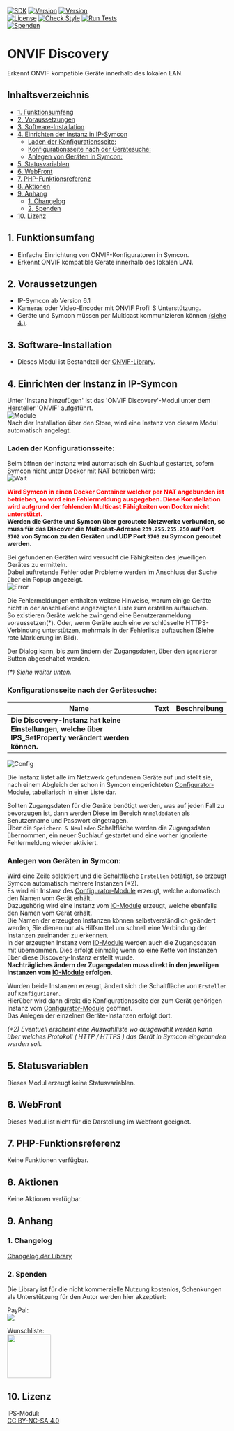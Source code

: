 [![SDK](https://img.shields.io/badge/Symcon-PHPModul-red.svg)](https://www.symcon.de/service/dokumentation/entwicklerbereich/sdk-tools/sdk-php/)
[![Version](https://img.shields.io/badge/Modul%20Version-2.00-blue.svg)](https://community.symcon.de/t/modul-onvif-profil-s-fuer-ip-kameras-und-encoder/52036)
[![Version](https://img.shields.io/badge/Symcon%20Version-6.1%20%3E-green.svg)](https://www.symcon.de/service/dokumentation/installation/migrationen/v60-v61-q1-2022/)  
[![License](https://img.shields.io/badge/License-CC%20BY--NC--SA%204.0-green.svg)](https://creativecommons.org/licenses/by-nc-sa/4.0/)
[![Check Style](https://github.com/Nall-chan/ONVIF/workflows/Check%20Style/badge.svg)](https://github.com/Nall-chan/ONVIF/actions)
[![Run Tests](https://github.com/Nall-chan/ONVIF/workflows/Run%20Tests/badge.svg)](https://github.com/Nall-chan/ONVIF/actions)  
[![Spenden](https://www.paypalobjects.com/de_DE/DE/i/btn/btn_donate_SM.gif)](#2-spenden)  

# ONVIF Discovery <!-- omit in toc -->
Erkennt ONVIF kompatible Geräte innerhalb des lokalen LAN.  

## Inhaltsverzeichnis <!-- omit in toc -->

- [1. Funktionsumfang](#1-funktionsumfang)
- [2. Voraussetzungen](#2-voraussetzungen)
- [3. Software-Installation](#3-software-installation)
- [4. Einrichten der Instanz in IP-Symcon](#4-einrichten-der-instanz-in-ip-symcon)
  - [Laden der Konfigurationsseite:](#laden-der-konfigurationsseite)
  - [Konfigurationsseite nach der Gerätesuche:](#konfigurationsseite-nach-der-gerätesuche)
  - [Anlegen von Geräten in Symcon:](#anlegen-von-geräten-in-symcon)
- [5. Statusvariablen](#5-statusvariablen)
- [6. WebFront](#6-webfront)
- [7. PHP-Funktionsreferenz](#7-php-funktionsreferenz)
- [8. Aktionen](#8-aktionen)
- [9. Anhang](#9-anhang)
  - [1. Changelog](#1-changelog)
  - [2. Spenden](#2-spenden)
- [10. Lizenz](#10-lizenz)

## 1. Funktionsumfang

  * Einfache Einrichtung von ONVIF-Konfiguratoren in Symcon.  
  * Erkennt ONVIF kompatible Geräte innerhalb des lokalen LAN.  

## 2. Voraussetzungen

* IP-Symcon ab Version 6.1  
* Kameras oder Video-Encoder mit ONVIF Profil S Unterstützung. 
* Geräte und Symcon müssen per Multicast kommunizieren können [(siehe 4.)](#laden-der-konfigurationsseite). 

## 3. Software-Installation

* Dieses Modul ist Bestandteil der [ONVIF-Library](../README.md#3-software-installation).    

## 4. Einrichten der Instanz in IP-Symcon

 Unter 'Instanz hinzufügen' ist das 'ONVIF Discovery'-Modul unter dem Hersteller 'ONVIF' aufgeführt.  
 ![Module](../imgs/Module.png)  
 Nach der Installation über den Store, wird eine Instanz von diesem Modul automatisch angelegt.  

 ### Laden der Konfigurationsseite:  

Beim öffnen der Instanz wird automatisch ein Suchlauf gestartet, sofern Symcon nicht unter Docker mit NAT betrieben wird:  
![Wait](imgs/ConfigWait.png)  

<span style="color:red">**Wird Symcon in einen Docker Container welcher per NAT angebunden ist betrieben, so wird eine Fehlermeldung ausgegeben. Diese Konstellation wird aufgrund der fehlenden Multicast Fähigkeiten von Docker nicht unterstützt.**</span>  
**Werden die Geräte und Symcon über geroutete Netzwerke verbunden, so muss für das Discover die Multicast-Adresse `239.255.255.250` auf Port `3702` von Symcon zu den Geräten und UDP Port `3703` zu Symcon geroutet werden.**  

Bei gefundenen Geräten wird versucht die Fähigkeiten des jeweiligen Gerätes zu ermitteln.  
Dabei auftretende Fehler oder Probleme werden im Anschluss der Suche über ein Popup angezeigt.  
![Error](imgs/Error.png)  

Die Fehlermeldungen enthalten weitere Hinweise, warum einige Geräte nicht in der anschließend angezeigten Liste zum erstellen auftauchen.  
So existieren Geräte welche zwingend eine Benutzeranmeldung voraussetzen(*). Oder, wenn Geräte auch eine verschlüsselte HTTPS-Verbindung unterstützen, mehrmals in der Fehlerliste auftauchen (Siehe rote Markierung im Bild).  

Der Dialog kann, bis zum ändern der Zugangsdaten, über den `Ignorieren` Button abgeschaltet werden.  

_(*) Siehe weiter unten._  

### Konfigurationsseite nach der Gerätesuche:  

| Name                                                                                                    | Text | Beschreibung |
| ------------------------------------------------------------------------------------------------------- | ---- | ------------ |
| __Die Discovery-Instanz hat keine Einstellungen, welche über IPS_SetProperty verändert werden können.__ |      |              |


![Config](imgs/Config.png)  

Die Instanz listet alle im Netzwerk gefundenen Geräte auf und stellt sie, nach einem Abgleich der schon in Symcon eingerichteten [Configurator-Module](../ONVIF%20Configurator/README.md), tabellarisch in einer Liste dar.  

Sollten Zugangsdaten für die Geräte benötigt werden, was auf jeden Fall zu bevorzugen ist, dann werden Diese im Bereich `Anmeldedaten` als Benutzername und Passwort eingetragen.  
Über die `Speichern & Neuladen` Schaltfläche werden die Zugangsdaten übernommen, ein neuer Suchlauf gestartet und eine vorher ignorierte Fehlermeldung wieder aktiviert.  

### Anlegen von Geräten in Symcon:

Wird eine Zeile selektiert und die Schaltfläche `Erstellen` betätigt, so erzeugt Symcon automatisch mehrere Instanzen (*2).  
Es wird ein Instanz des [Configurator-Module](../ONVIF%20Configurator/README.md) erzeugt, welche automatisch den Namen vom Gerät erhält.  
Dazugehörig wird eine Instanz vom [IO-Module](../ONVIF%20IO/README.md) erzeugt, welche ebenfalls den Namen vom Gerät erhält.  
Die Namen der erzeugten Instanzen können selbstverständlich geändert werden, Sie dienen nur als Hilfsmittel um schnell eine Verbindung der Instanzen zueinander zu erkennen.  
In der erzeugten Instanz vom [IO-Module](../ONVIF%20IO/README.md) werden auch die Zugangsdaten mit übernommen. Dies erfolgt einmalig wenn so eine Kette von Instanzen über diese Discovery-Instanz erstellt wurde.  
__Nachträgliches ändern der Zugangsdaten muss direkt in den jeweiligen Instanzen vom [IO-Module](../ONVIF%20IO/README.md) erfolgen.__  

Wurden beide Instanzen erzeugt, ändert sich die Schaltfläche von `Erstellen` auf `Konfigurieren`.  
Hierüber wird dann direkt die Konfigurationsseite der zum Gerät gehörigen Instanz vom [Configurator-Module](../ONVIF%20Configurator/README.md) geöffnet.  
Das Anlegen der einzelnen Geräte-Instanzen erfolgt dort.  

_(*2) Eventuell erscheint eine Auswahlliste wo ausgewählt werden kann über welches Protokoll ( HTTP / HTTPS ) das Gerät in Symcon eingebunden werden soll._  

## 5. Statusvariablen

Dieses Modul erzeugt keine Statusvariablen.  

## 6. WebFront

Dieses Modul ist nicht für die Darstellung im Webfront geeignet.  

## 7. PHP-Funktionsreferenz

Keine Funktionen verfügbar.  

## 8. Aktionen

Keine Aktionen verfügbar.

## 9. Anhang

### 1. Changelog

[Changelog der Library](../README.md#2-changelog)

### 2. Spenden

Die Library ist für die nicht kommerzielle Nutzung kostenlos, Schenkungen als Unterstützung für den Autor werden hier akzeptiert:  

  PayPal:  
<a href="https://www.paypal.com/donate?hosted_button_id=G2SLW2MEMQZH2" target="_blank"><img src="https://www.paypalobjects.com/de_DE/DE/i/btn/btn_donate_LG.gif" border="0" /></a>  

  Wunschliste:  
<a href="https://www.amazon.de/hz/wishlist/ls/YU4AI9AQT9F?ref_=wl_share" target="_blank"><img src="https://upload.wikimedia.org/wikipedia/commons/4/4a/Amazon_icon.svg" border="0" width="100"/></a>  

## 10. Lizenz

  IPS-Modul:  
  [CC BY-NC-SA 4.0](https://creativecommons.org/licenses/by-nc-sa/4.0/)  
